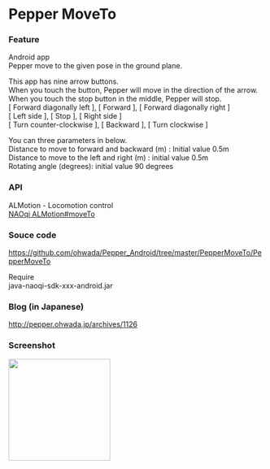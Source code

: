 Pepper MoveTo
===============

### Feature
Android app <br/>
Pepper move to the given pose in the ground plane. <br/>

This app has nine arrow buttons. <br/>
When you touch the button, Pepper will move in the direction of the arrow. <br/>
When you touch the stop button in the middle, Pepper will stop. <br/>
[ Forward diagonally left ], [ Forward ], [ Forward diagonally right ] <br/>
[ Left side ], [ Stop ], [ Right side ] <br/>
[ Turn counter-clockwise ], [ Backward ], [ Turn clockwise ] <br/>

You can three parameters in below. <br/>
Distance to move to forward and backward (m) : Initial value 0.5m <br/>
Distance to move to the left and right (m) : initial value 0.5m <br/>
Rotating angle (degrees): initial value 90 degrees <br/>

### API
ALMotion - Locomotion control<br/>
[NAOqi ALMotion#moveTo](http://doc.aldebaran.com/2-1/naoqi/motion/control-walk-api.html#ALMotionProxy::moveTo__floatCR.floatCR.floatCR) <br/>

### Souce code
https://github.com/ohwada/Pepper_Android/tree/master/PepperMoveTo/PepperMoveTo <br/>

Require <br/>
java-naoqi-sdk-xxx-android.jar <br/>

### Blog (in Japanese)
http://pepper.ohwada.jp/archives/1126

### Screenshot
<img src="https://raw.githubusercontent.com/ohwada/Pepper_Android/master/PepperMoveTo/docs/screen.png" width="200" /> <br/>
